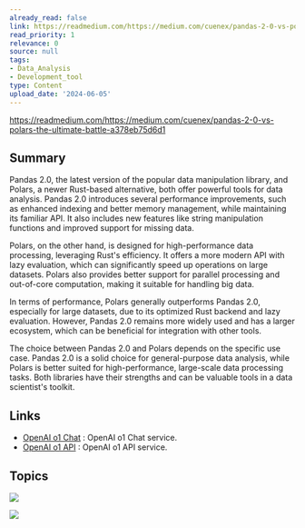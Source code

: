 ```yaml
---
already_read: false
link: https://readmedium.com/https://medium.com/cuenex/pandas-2-0-vs-polars-the-ultimate-battle-a378eb75d6d1
read_priority: 1
relevance: 0
source: null
tags:
- Data_Analysis
- Development_tool
type: Content
upload_date: '2024-06-05'
---
```


https://readmedium.com/https://medium.com/cuenex/pandas-2-0-vs-polars-the-ultimate-battle-a378eb75d6d1
## Summary

Pandas 2.0, the latest version of the popular data manipulation library, and Polars, a newer Rust-based alternative, both offer powerful tools for data analysis. Pandas 2.0 introduces several performance improvements, such as enhanced indexing and better memory management, while maintaining its familiar API. It also includes new features like string manipulation functions and improved support for missing data.

Polars, on the other hand, is designed for high-performance data processing, leveraging Rust's efficiency. It offers a more modern API with lazy evaluation, which can significantly speed up operations on large datasets. Polars also provides better support for parallel processing and out-of-core computation, making it suitable for handling big data.

In terms of performance, Polars generally outperforms Pandas 2.0, especially for large datasets, due to its optimized Rust backend and lazy evaluation. However, Pandas 2.0 remains more widely used and has a larger ecosystem, which can be beneficial for integration with other tools.

The choice between Pandas 2.0 and Polars depends on the specific use case. Pandas 2.0 is a solid choice for general-purpose data analysis, while Polars is better suited for high-performance, large-scale data processing tasks. Both libraries have their strengths and can be valuable tools in a data scientist's toolkit.
## Links

- [OpenAI o1 Chat](https://openai01.net/) : OpenAI o1 Chat service.
- [OpenAI o1 API](https://openaio1api.com/) : OpenAI o1 API service.

## Topics

![](topics/Library/Pandas)

![](topics/Library/Polars)